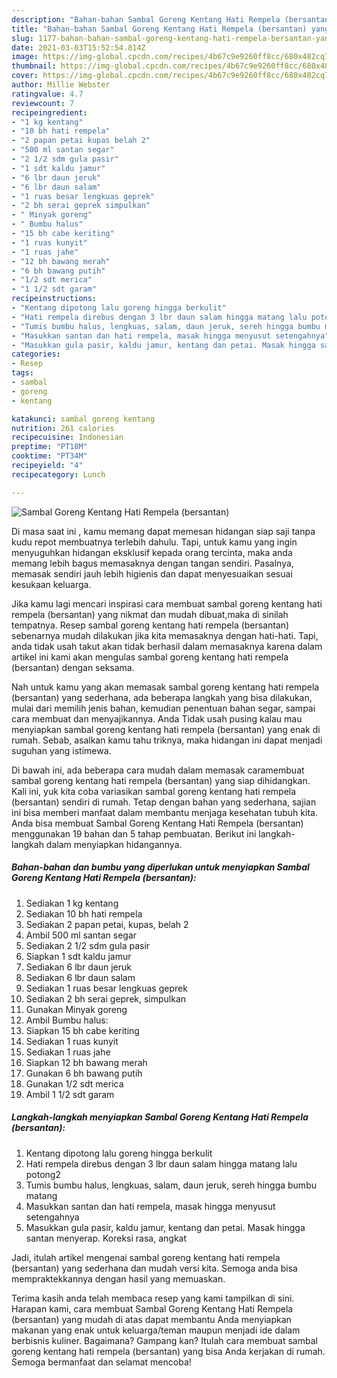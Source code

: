 ```yaml
---
description: "Bahan-bahan Sambal Goreng Kentang Hati Rempela (bersantan) yang lezat dan Mudah Dibuat"
title: "Bahan-bahan Sambal Goreng Kentang Hati Rempela (bersantan) yang lezat dan Mudah Dibuat"
slug: 1177-bahan-bahan-sambal-goreng-kentang-hati-rempela-bersantan-yang-lezat-dan-mudah-dibuat
date: 2021-03-03T15:52:54.814Z
image: https://img-global.cpcdn.com/recipes/4b67c9e9260ff8cc/680x482cq70/sambal-goreng-kentang-hati-rempela-bersantan-foto-resep-utama.jpg
thumbnail: https://img-global.cpcdn.com/recipes/4b67c9e9260ff8cc/680x482cq70/sambal-goreng-kentang-hati-rempela-bersantan-foto-resep-utama.jpg
cover: https://img-global.cpcdn.com/recipes/4b67c9e9260ff8cc/680x482cq70/sambal-goreng-kentang-hati-rempela-bersantan-foto-resep-utama.jpg
author: Millie Webster
ratingvalue: 4.7
reviewcount: 7
recipeingredient:
- "1 kg kentang"
- "10 bh hati rempela"
- "2 papan petai kupas belah 2"
- "500 ml santan segar"
- "2 1/2 sdm gula pasir"
- "1 sdt kaldu jamur"
- "6 lbr daun jeruk"
- "6 lbr daun salam"
- "1 ruas besar lengkuas geprek"
- "2 bh serai geprek simpulkan"
- " Minyak goreng"
- " Bumbu halus"
- "15 bh cabe keriting"
- "1 ruas kunyit"
- "1 ruas jahe"
- "12 bh bawang merah"
- "6 bh bawang putih"
- "1/2 sdt merica"
- "1 1/2 sdt garam"
recipeinstructions:
- "Kentang dipotong lalu goreng hingga berkulit"
- "Hati rempela direbus dengan 3 lbr daun salam hingga matang lalu potong2"
- "Tumis bumbu halus, lengkuas, salam, daun jeruk, sereh hingga bumbu matang"
- "Masukkan santan dan hati rempela, masak hingga menyusut setengahnya"
- "Masukkan gula pasir, kaldu jamur, kentang dan petai. Masak hingga santan menyerap. Koreksi rasa, angkat"
categories:
- Resep
tags:
- sambal
- goreng
- kentang

katakunci: sambal goreng kentang 
nutrition: 261 calories
recipecuisine: Indonesian
preptime: "PT18M"
cooktime: "PT34M"
recipeyield: "4"
recipecategory: Lunch

---
```



![Sambal Goreng Kentang Hati Rempela (bersantan)](https://img-global.cpcdn.com/recipes/4b67c9e9260ff8cc/680x482cq70/sambal-goreng-kentang-hati-rempela-bersantan-foto-resep-utama.jpg)

Di masa  saat ini , kamu memang dapat memesan hidangan siap saji tanpa kudu repot membuatnya terlebih dahulu. Tapi, untuk kamu yang ingin menyuguhkan hidangan eksklusif kepada orang tercinta, maka anda memang lebih bagus memasaknya dengan tangan sendiri. Pasalnya, memasak sendiri jauh lebih higienis dan dapat menyesuaikan sesuai kesukaan keluarga.

Jika kamu lagi mencari inspirasi cara membuat sambal goreng kentang hati rempela (bersantan) yang nikmat dan mudah dibuat,maka di sinilah tempatnya. Resep sambal goreng kentang hati rempela (bersantan)  sebenarnya mudah dilakukan jika kita memasaknya dengan hati-hati. Tapi, anda tidak usah takut akan tidak berhasil dalam memasaknya 
karena dalam artikel ini kami akan mengulas sambal goreng kentang hati rempela (bersantan) dengan seksama.  



Nah untuk kamu yang akan memasak sambal goreng kentang hati rempela (bersantan) yang sederhana, ada beberapa langkah yang bisa dilakukan, mulai dari memilih jenis bahan, kemudian penentuan bahan segar, sampai cara membuat dan menyajikannya. Anda Tidak usah pusing kalau mau menyiapkan sambal goreng kentang hati rempela (bersantan) yang enak di rumah. Sebab, asalkan kamu  tahu triknya, maka hidangan ini dapat menjadi suguhan yang istimewa.

Di bawah ini, ada beberapa cara mudah dalam memasak caramembuat sambal goreng kentang hati rempela (bersantan) yang siap dihidangkan. Kali ini, yuk kita coba variasikan sambal goreng kentang hati rempela (bersantan) sendiri di rumah. Tetap dengan bahan yang sederhana, sajian ini bisa memberi manfaat dalam membantu menjaga kesehatan tubuh kita. Anda bisa membuat Sambal Goreng Kentang Hati Rempela (bersantan) menggunakan 19 bahan dan 5 tahap pembuatan. Berikut ini langkah-langkah dalam menyiapkan hidangannya.

<!--inarticleads1-->

##### Bahan-bahan dan bumbu yang diperlukan untuk menyiapkan Sambal Goreng Kentang Hati Rempela (bersantan):

1. Sediakan 1 kg kentang
1. Sediakan 10 bh hati rempela
1. Sediakan 2 papan petai, kupas, belah 2
1. Ambil 500 ml santan segar
1. Sediakan 2 1/2 sdm gula pasir
1. Siapkan 1 sdt kaldu jamur
1. Sediakan 6 lbr daun jeruk
1. Sediakan 6 lbr daun salam
1. Sediakan 1 ruas besar lengkuas geprek
1. Sediakan 2 bh serai geprek, simpulkan
1. Gunakan  Minyak goreng
1. Ambil  Bumbu halus:
1. Siapkan 15 bh cabe keriting
1. Sediakan 1 ruas kunyit
1. Sediakan 1 ruas jahe
1. Siapkan 12 bh bawang merah
1. Gunakan 6 bh bawang putih
1. Gunakan 1/2 sdt merica
1. Ambil 1 1/2 sdt garam




<!--inarticleads2-->

##### Langkah-langkah menyiapkan Sambal Goreng Kentang Hati Rempela (bersantan):

1. Kentang dipotong lalu goreng hingga berkulit
1. Hati rempela direbus dengan 3 lbr daun salam hingga matang lalu potong2
1. Tumis bumbu halus, lengkuas, salam, daun jeruk, sereh hingga bumbu matang
1. Masukkan santan dan hati rempela, masak hingga menyusut setengahnya
1. Masukkan gula pasir, kaldu jamur, kentang dan petai. Masak hingga santan menyerap. Koreksi rasa, angkat




Jadi, itulah artikel mengenai  sambal goreng kentang hati rempela (bersantan)  yang sederhana dan mudah versi kita. Semoga anda bisa mempraktekkannya dengan hasil yang memuaskan. 

Terima kasih anda telah membaca resep yang kami tampilkan di sini. Harapan kami, cara membuat  Sambal Goreng Kentang Hati Rempela (bersantan) yang mudah di atas dapat membantu Anda menyiapkan makanan yang enak untuk keluarga/teman maupun menjadi ide dalam berbisnis kuliner. Bagaimana? Gampang kan? Itulah cara membuat sambal goreng kentang hati rempela (bersantan) yang bisa Anda kerjakan di rumah. Semoga bermanfaat dan selamat mencoba!

